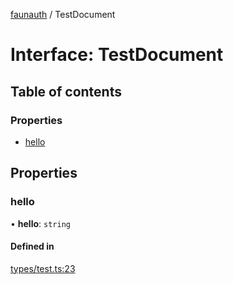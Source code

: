 [faunauth](../index.md) / TestDocument

# Interface: TestDocument

## Table of contents

### Properties

- [hello](TestDocument.md#hello)

## Properties

### hello

• **hello**: `string`

#### Defined in

[types/test.ts:23](https://github.com/alexnitta/faunauth/blob/8d66af9/src/types/test.ts#L23)
